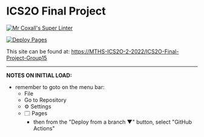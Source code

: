 # ICS2O Final Project

[![Mr Coxall's Super Linter](https://github.com/MTHS-ICS2O-2-2022/ICS2O-Final-Project-Group15/workflows/Mr%20Coxall's%20Super%20Linter/badge.svg)](https://github.com/MTHS-ICS2O-2-2022/ICS2O-Final-Project-Group15/actions)

[![Deploy Pages](https://github.com/MTHS-ICS2O-2-2022/ICS2O-Final-Project-Group15/workflows/Deploy%20Pages/badge.svg)](https://github.com/MTHS-ICS2O-2-2022/ICS2O-Final-Project-Group15/actions)

This site can be found at: [https://MTHS-ICS2O-2-2022/ICS2O-Final-Project-Group15](https:/MTHS-ICS2O-2-2022/ICS2O-Final-Project-Group15)

---

**NOTES ON INITIAL LOAD:**
- remember to goto on the menu bar:
  - File
  - Go to Repository
  - ⚙ Settings
  - 🗔 Pages
    - then from the "Deploy from a branch ▼" button, select "GitHub Actions"
